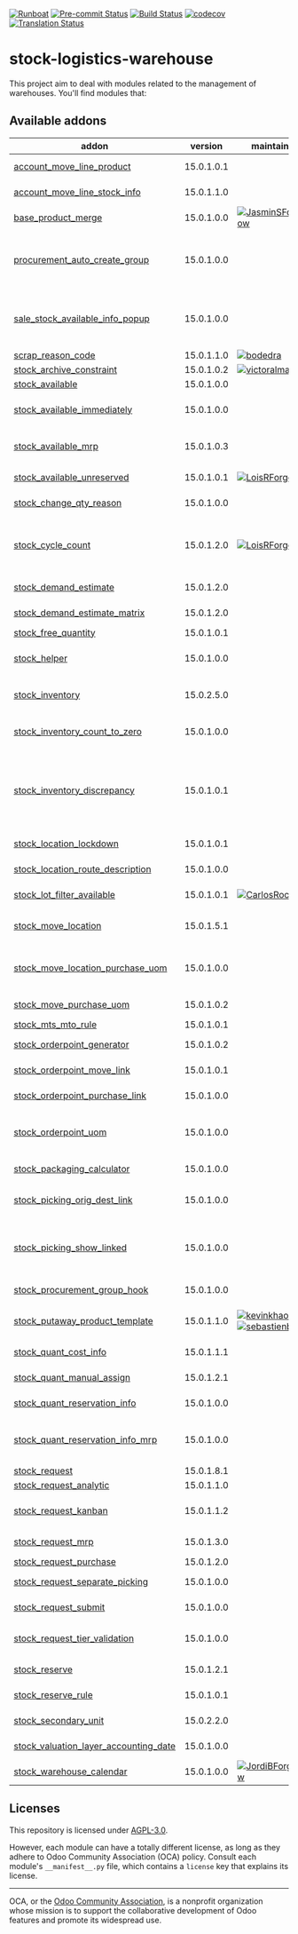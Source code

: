 
[![Runboat](https://img.shields.io/badge/runboat-Try%20me-875A7B.png)](https://runboat.odoo-community.org/builds?repo=OCA/stock-logistics-warehouse&target_branch=15.0)
[![Pre-commit Status](https://github.com/OCA/stock-logistics-warehouse/actions/workflows/pre-commit.yml/badge.svg?branch=15.0)](https://github.com/OCA/stock-logistics-warehouse/actions/workflows/pre-commit.yml?query=branch%3A15.0)
[![Build Status](https://github.com/OCA/stock-logistics-warehouse/actions/workflows/test.yml/badge.svg?branch=15.0)](https://github.com/OCA/stock-logistics-warehouse/actions/workflows/test.yml?query=branch%3A15.0)
[![codecov](https://codecov.io/gh/OCA/stock-logistics-warehouse/branch/15.0/graph/badge.svg)](https://codecov.io/gh/OCA/stock-logistics-warehouse)
[![Translation Status](https://translation.odoo-community.org/widgets/stock-logistics-warehouse-15-0/-/svg-badge.svg)](https://translation.odoo-community.org/engage/stock-logistics-warehouse-15-0/?utm_source=widget)

<!-- /!\ do not modify above this line -->

# stock-logistics-warehouse

This project aim to deal with modules related to the management of warehouses. You'll find modules that:

<!-- /!\ do not modify below this line -->

<!-- prettier-ignore-start -->

[//]: # (addons)

Available addons
----------------
addon | version | maintainers | summary
--- | --- | --- | ---
[account_move_line_product](account_move_line_product/) | 15.0.1.0.1 |  | Displays the product in the journal entries and items
[account_move_line_stock_info](account_move_line_stock_info/) | 15.0.1.1.0 |  | Account Move Line Stock Info
[base_product_merge](base_product_merge/) | 15.0.1.0.0 | [![JasminSForgeFlow](https://github.com/JasminSForgeFlow.png?size=30px)](https://github.com/JasminSForgeFlow) | Merge duplicate products
[procurement_auto_create_group](procurement_auto_create_group/) | 15.0.1.0.0 |  | Allows to configure the system to propose automatically new procurement groups during the procurement run.
[sale_stock_available_info_popup](sale_stock_available_info_popup/) | 15.0.1.0.0 |  | Adds an 'Available to promise' quantity to the popover shown in sale order line that display stock info of the product
[scrap_reason_code](scrap_reason_code/) | 15.0.1.1.0 | [![bodedra](https://github.com/bodedra.png?size=30px)](https://github.com/bodedra) | Reason code for scrapping
[stock_archive_constraint](stock_archive_constraint/) | 15.0.1.0.2 | [![victoralmau](https://github.com/victoralmau.png?size=30px)](https://github.com/victoralmau) | Stock archive constraint
[stock_available](stock_available/) | 15.0.1.0.0 |  | Stock available to promise
[stock_available_immediately](stock_available_immediately/) | 15.0.1.0.0 |  | Ignore planned receptions in quantity available to promise
[stock_available_mrp](stock_available_mrp/) | 15.0.1.0.3 |  | Consider the production potential is available to promise
[stock_available_unreserved](stock_available_unreserved/) | 15.0.1.0.1 | [![LoisRForgeFlow](https://github.com/LoisRForgeFlow.png?size=30px)](https://github.com/LoisRForgeFlow) | Quantity of stock available for immediate use
[stock_change_qty_reason](stock_change_qty_reason/) | 15.0.1.0.0 |  | Stock Quantity Change Reason
[stock_cycle_count](stock_cycle_count/) | 15.0.1.2.0 | [![LoisRForgeFlow](https://github.com/LoisRForgeFlow.png?size=30px)](https://github.com/LoisRForgeFlow) | Adds the capability to schedule cycle counts in a warehouse through different rules defined by the user.
[stock_demand_estimate](stock_demand_estimate/) | 15.0.1.2.0 |  | Allows to create demand estimates.
[stock_demand_estimate_matrix](stock_demand_estimate_matrix/) | 15.0.1.2.0 |  | Allows to create demand estimates.
[stock_free_quantity](stock_free_quantity/) | 15.0.1.0.1 |  | Stock Free Quantity
[stock_helper](stock_helper/) | 15.0.1.0.0 |  | Add methods shared between various stock modules
[stock_inventory](stock_inventory/) | 15.0.2.5.0 |  | Allows to do an easier follow up of the Inventory Adjustments
[stock_inventory_count_to_zero](stock_inventory_count_to_zero/) | 15.0.1.0.0 |  | Request an inventory count filling the quantities to zero as default
[stock_inventory_discrepancy](stock_inventory_discrepancy/) | 15.0.1.0.1 |  | Adds the capability to show the discrepancy of every line in an inventory and to block the inventory validation when the discrepancy is over a user defined threshold.
[stock_location_lockdown](stock_location_lockdown/) | 15.0.1.0.1 |  | Prevent to add stock on locked locations
[stock_location_route_description](stock_location_route_description/) | 15.0.1.0.0 |  | Add description field on stock routes.
[stock_lot_filter_available](stock_lot_filter_available/) | 15.0.1.0.1 | [![CarlosRoca13](https://github.com/CarlosRoca13.png?size=30px)](https://github.com/CarlosRoca13) | Allow to filter lots by available on stock
[stock_move_location](stock_move_location/) | 15.0.1.5.1 |  | This module allows to move all stock in a stock location to an other one.
[stock_move_location_purchase_uom](stock_move_location_purchase_uom/) | 15.0.1.0.0 |  | This module 'glues' the modules stock_move_location and stock_move_purchase_uom.
[stock_move_purchase_uom](stock_move_purchase_uom/) | 15.0.1.0.2 |  | Allow to use the purchase UoM in a stock move
[stock_mts_mto_rule](stock_mts_mto_rule/) | 15.0.1.0.1 |  | Add a MTS+MTO route
[stock_orderpoint_generator](stock_orderpoint_generator/) | 15.0.1.0.2 |  | Mass configuration of stock order points
[stock_orderpoint_move_link](stock_orderpoint_move_link/) | 15.0.1.0.1 |  | Link Reordering rules to stock moves
[stock_orderpoint_purchase_link](stock_orderpoint_purchase_link/) | 15.0.1.0.0 |  | Link Reordering rules to purchase orders
[stock_orderpoint_uom](stock_orderpoint_uom/) | 15.0.1.0.0 |  | Allows to create procurement orders in the UoM indicated in the orderpoint
[stock_packaging_calculator](stock_packaging_calculator/) | 15.0.1.0.0 |  | Compute product quantity to pick by packaging
[stock_picking_orig_dest_link](stock_picking_orig_dest_link/) | 15.0.1.0.0 |  | This addon link the pickings with their respective Origin and Destination Pickings.
[stock_picking_show_linked](stock_picking_show_linked/) | 15.0.1.0.0 |  | This addon allows to easily access related pickings (in the case of chained routes) through a button in the parent picking view.
[stock_procurement_group_hook](stock_procurement_group_hook/) | 15.0.1.0.0 |  | Adds Hook to Procurement Group run method.
[stock_putaway_product_template](stock_putaway_product_template/) | 15.0.1.1.0 | [![kevinkhao](https://github.com/kevinkhao.png?size=30px)](https://github.com/kevinkhao) [![sebastienbeau](https://github.com/sebastienbeau.png?size=30px)](https://github.com/sebastienbeau) | Add product template in putaway strategies from the product view
[stock_quant_cost_info](stock_quant_cost_info/) | 15.0.1.1.1 |  | Shows the cost of the quants
[stock_quant_manual_assign](stock_quant_manual_assign/) | 15.0.1.2.1 |  | Stock - Manual Quant Assignment
[stock_quant_reservation_info](stock_quant_reservation_info/) | 15.0.1.0.0 |  | Allows to see the reserved info of Products
[stock_quant_reservation_info_mrp](stock_quant_reservation_info_mrp/) | 15.0.1.0.0 |  | Allows to see the manufacturing order related to the reserved info of Products
[stock_request](stock_request/) | 15.0.1.8.1 |  | Internal request for stock
[stock_request_analytic](stock_request_analytic/) | 15.0.1.1.0 |  | Internal request for stock
[stock_request_kanban](stock_request_kanban/) | 15.0.1.1.2 |  | Adds a stock request order, and takes stock requests as lines
[stock_request_mrp](stock_request_mrp/) | 15.0.1.3.0 |  | Manufacturing request for stock
[stock_request_purchase](stock_request_purchase/) | 15.0.1.2.0 |  | Internal request for stock
[stock_request_separate_picking](stock_request_separate_picking/) | 15.0.1.0.0 |  | Separate one picking per one stock request
[stock_request_submit](stock_request_submit/) | 15.0.1.0.0 |  | Add submit state on Stock Requests
[stock_request_tier_validation](stock_request_tier_validation/) | 15.0.1.0.0 |  | Extends the functionality of Stock Requests to support a tier validation process.
[stock_reserve](stock_reserve/) | 15.0.1.2.1 |  | Stock reservations on products
[stock_reserve_rule](stock_reserve_rule/) | 15.0.1.0.1 |  | Configure reservation rules by location
[stock_secondary_unit](stock_secondary_unit/) | 15.0.2.2.0 |  | Get product quantities in a secondary unit
[stock_valuation_layer_accounting_date](stock_valuation_layer_accounting_date/) | 15.0.1.0.0 |  | Stock Valuation Layer Accounting Date
[stock_warehouse_calendar](stock_warehouse_calendar/) | 15.0.1.0.0 | [![JordiBForgeFlow](https://github.com/JordiBForgeFlow.png?size=30px)](https://github.com/JordiBForgeFlow) | Adds a calendar to the Warehouse

[//]: # (end addons)

<!-- prettier-ignore-end -->

## Licenses

This repository is licensed under [AGPL-3.0](LICENSE).

However, each module can have a totally different license, as long as they adhere to Odoo Community Association (OCA)
policy. Consult each module's `__manifest__.py` file, which contains a `license` key
that explains its license.

----
OCA, or the [Odoo Community Association](http://odoo-community.org/), is a nonprofit
organization whose mission is to support the collaborative development of Odoo features
and promote its widespread use.
